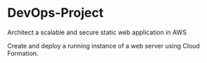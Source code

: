 # DevOps-Project
 Architect a scalable and secure static web application in AWS
 
 Create and deploy a running instance of a web server using Cloud Formation.
